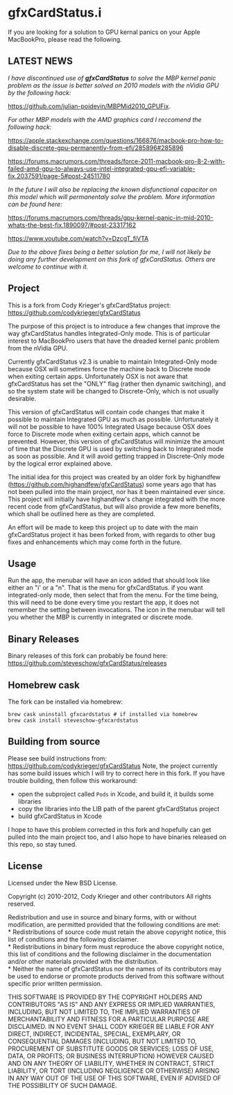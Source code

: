 # gfxCardStatus.i

If you are looking for a solution to GPU kernal panics on your Apple MacBookPro, please read the following.

## LATEST NEWS
_I have discontinued use of __gfxCardStatus__ to solve the MBP kernel panic problem as the issue is better solved on 2010 models with the nVidia GPU by the following hack:_

   https://github.com/julian-poidevin/MBPMid2010_GPUFix.
   
_For other MBP models with the AMD graphics card I reccomend the following hack:_

   https://apple.stackexchange.com/questions/166876/macbook-pro-how-to-disable-discrete-gpu-permanently-from-efi/285896#285896

   https://forums.macrumors.com/threads/force-2011-macbook-pro-8-2-with-failed-amd-gpu-to-always-use-intel-integrated-gpu-efi-variable-fix.2037591/page-5#post-24511780

_In the future I will also be replacing the known disfunctional capacitor on this model which will permanentaly solve the problem.  More information can be found here:_

   https://forums.macrumors.com/threads/gpu-kernel-panic-in-mid-2010-whats-the-best-fix.1890097/#post-23317162

   https://www.youtube.com/watch?v=DzcgT_fiVTA

_Due to the above fixes being a better solution for me, I will not likely be doing any further development on this fork of gfxCardStatus.  Others are welcome to continue with it._

## Project
This is a fork from Cody Krieger's gfxCardStatus project: https://github.com/codykrieger/gfxCardStatus

The purpose of this project is to introduce a few changes that improve the way gfxCardStatus handles Integrated-Only mode.  This is of particular interest to MacBookPro users that have the dreaded kernel panic problem from the nVidia GPU.  

 

Currently gfxCardStatus v2.3 is unable to maintain Integrated-Only mode because OSX will sometimes force the machine back to Discrete mode when exiting certain apps.  Unfortunately OSX is not aware that gfxCardStatus has set the "ONLY" flag (rather then dynamic switching), and so the system state will be changed to Discrete-Only, which is not usually desirable.

This version of gfxCardStatus will contain code changes that make it possible to maintain Integrated GPU as much as possible.  Unfortunately it will not be possible to have 100% Integrated Usage because OSX does force to Discrete mode when exiting certain apps, which cannot be prevented.  However, this version of gfxCardStatus will minimize the amount of time that the Discrete GPU is used by switching back to Integrated mode as soon as possible.   And it will avoid getting trapped in Discrete-Only mode by the logical error explained above.

The initial idea for this project was created by an older fork by highandfew (https://github.com/highandfew/gfxCardStatus) some years ago that has not been pulled into the main project, nor has it been maintained ever since.  This project will initially have highandfew's change integrated with the more recent code from gfxCardStatus, but will also provide a few more benefits, which shall be outlined here as they are completed.  

An effort will be made to keep this project up to date with the main gfxCardStatus project it has been forked from, with regards to other bug fixes and enhancements which may come forth in the future.

## Usage
Run the app, the menubar will have an icon added that should look like either an "i' or a "n".  That is the menu for gfxCardStatus.  if you want integrated-only mode, then select that from the menu.  For the time being, this will need to be done every time you restart the app, it does not remember the setting between invocations.  The icon in the menubar will tell you whether the MBP is currently in integrated or discrete mode.

## Binary Releases
Binary releases of this fork can probably be found here: https://github.com/steveschow/gfxCardStatus/releases

## Homebrew cask

The fork can be installed via homebrew:

```
brew cask uninstall gfxcardstatus # if installed via homebrew 
brew cask install steveschow-gfxcardstatus
```

## Building from source

Please see build instructions from: https://github.com/codykrieger/gfxCardStatus
Note, the project currently has some build issues which I will try to correct here in this fork.  If you have trouble building, then follow this workaround: 
  - open the subproject called <code>Pods</code> in Xcode, and build it, it builds some libraries
  - copy the libraries into the LIB path of the parent gfxCardStatus project
  - build gfxCardStatus in Xcode

I hope to have this problem corrected in this fork and hopefully can get pulled into the main project too, and I also hope to have binaries released on this repo, so stay tuned.


## License

Licensed under the New BSD License.

Copyright (c) 2010-2012, Cody Krieger and other contributors
All rights reserved.

Redistribution and use in source and binary forms, with or without
modification, are permitted provided that the following conditions are met:  
    * Redistributions of source code must retain the above copyright
      notice, this list of conditions and the following disclaimer.  
    * Redistributions in binary form must reproduce the above copyright
      notice, this list of conditions and the following disclaimer in the
      documentation and/or other materials provided with the distribution.  
    * Neither the name of gfxCardStatus nor the
      names of its contributors may be used to endorse or promote products
      derived from this software without specific prior written permission.  

THIS SOFTWARE IS PROVIDED BY THE COPYRIGHT HOLDERS AND CONTRIBUTORS "AS IS" AND
ANY EXPRESS OR IMPLIED WARRANTIES, INCLUDING, BUT NOT LIMITED TO, THE IMPLIED
WARRANTIES OF MERCHANTABILITY AND FITNESS FOR A PARTICULAR PURPOSE ARE
DISCLAIMED. IN NO EVENT SHALL CODY KRIEGER BE LIABLE FOR ANY
DIRECT, INDIRECT, INCIDENTAL, SPECIAL, EXEMPLARY, OR CONSEQUENTIAL DAMAGES
(INCLUDING, BUT NOT LIMITED TO, PROCUREMENT OF SUBSTITUTE GOODS OR SERVICES;
LOSS OF USE, DATA, OR PROFITS; OR BUSINESS INTERRUPTION) HOWEVER CAUSED AND
ON ANY THEORY OF LIABILITY, WHETHER IN CONTRACT, STRICT LIABILITY, OR TORT
(INCLUDING NEGLIGENCE OR OTHERWISE) ARISING IN ANY WAY OUT OF THE USE OF THIS
SOFTWARE, EVEN IF ADVISED OF THE POSSIBILITY OF SUCH DAMAGE.

